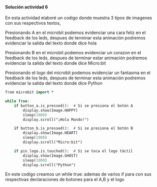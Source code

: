 #### Solución actividad 6 

En esta actividad elaboré un codigo donde muestra 3 tipos de imagenes con sus respectivos textos, 

Presionando A en el microbit podemos evidenciar una cara feliz en el feedback de los leds, despues de terminar esta animación podremos evidenciar la salida del texto donde dice hola 

Presionando B en el microbit podemos evidenciar un corazon en el feedback de los leds, despues de terminar estar animación podremos evidenciar la salida del texto donde dice Micro:bit 

Presionando el logo del microbit podemos evidenciar un fantasma en el feedback de los leds, despues de terminar esta animación podremos evidenciar la salida del texto donde dice Python 


```p
from microbit import *

while True:
    if button_a.is_pressed():  # Si se presiona el botón A
        display.show(Image.HAPPY)
        sleep(1000)
        display.scroll("¡Hola Mundo!")

    if button_b.is_pressed():  # Si se presiona el botón B
        display.show(Image.HEART)
        sleep(1000)
        display.scroll("Micro:bit")

    if pin_logo.is_touched():  # Si se toca el logo táctil
        display.show(Image.GHOST)  
        sleep(1000)
        display.scroll("Python")
```
En este codigo creamos un while true: ademas de varios if para con sus respectivas declaraciones de botones para el A,B y el logo 

